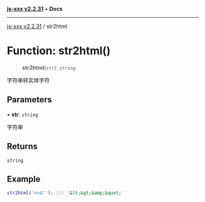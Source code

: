 [**js-xxx v2.2.31**](../README.md) • **Docs**

***

[js-xxx v2.2.31](../README.md) / str2html

# Function: str2html()

> **str2html**(`str`): `string`

字符串转实体字符

## Parameters

• **str**: `string`

字符串

## Returns

`string`

## Example

```ts
str2html('<>&"'); /// '&lt;&gt;&amp;&quot;'
```
